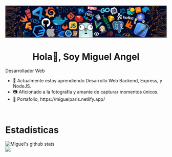 ![Github Banner](https://github.com/Jaydeep-Yadav/Jaydeep-Yadav/blob/main/banner.png)

<h1 align="center">Hola👋, Soy Miguel Angel</h1>

<p>Desarrollador Web</p>
<ul>
  <li>🌱 Actualmente estoy aprendiendo Desarrollo Web Backend, Express, y NodeJS.</li>
  <li>📷 Aficionado a la fotografía y amante de capturar momentos únicos.</li>
  <li>🧐 Portafolio, https://miguelparis.netlify.app/</li>
</ul>
<br />

<h1>Estadísticas</h1>
<a href="https://github.com/anuraghazra/github-readme-stats">
  <img align="left" src="https://github-readme-stats.anuraghazra1.vercel.app/api?username=MiguelRequenaR&show_icons=true&include_all_commits=true&theme=onedark" alt="Miguel's github stats" />
</a>
<br />
<a href="https://github.com/anuraghazra/github-readme-stats">
  <!-- Change the `github-readme-stats.anuraghazra1.vercel.app` to `github-readme-stats.vercel.app` -->
  <img align="left" src="https://github-readme-stats.anuraghazra1.vercel.app/api/top-langs/?username=MiguelRequenaR&layout=compact&theme=onedark" />
</a>
<br />
<br />
